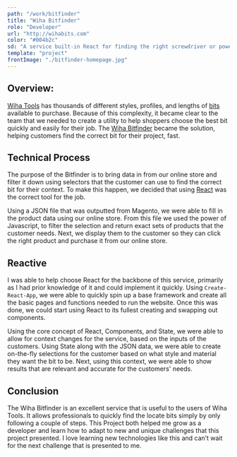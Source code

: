 ```yaml
---
path: "/work/bitfinder"
title: "Wiha Bitfinder"
role: "Developer"
url: "http://wihabits.com"
color: "#004b2c"
sd: "A service built-in React for finding the right screwdriver or power drill bit for the right job."
template: "project"
frontImage: "./bitfinder-homepage.jpg"
---
```


## Overview:

[Wiha Tools](http://www.wihatools.com) has thousands of different styles, profiles, and lengths of [bits](https://www.wihatools.com/bits) available to purchase. Because of this complexity, it became clear to the team that we needed to create a utility to help shoppers choose the best bit quickly and easily for their job. The [Wiha Bitfinder](http://wihabits.com) became the solution, helping customers find the correct bit for their project, fast.

## Technical Process

The purpose of the Bitfinder is to bring data in from our online store and filter it down using selectors that the customer can use to find the correct bit for their context. To make this happen, we decided that using [React](https://reactjs.com) was the correct tool for the job.

Using a JSON file that was outputted from Magento, we were able to fill in the product data using our online store. From this file we used the power of Javascript, to filter the selection and return exact sets of products that the customer needs. Next, we display them to the customer so they can click the right product and purchase it from our online store.

## Reactive

I was able to help choose React for the backbone of this service, primarily as I had prior knowledge of it and could implement it quickly. Using `Create-React-App`, we were able to quickly spin up a base framework and create all the basic pages and functions needed to run the website. Once this was done, we could start using React to its fullest creating and swapping out components.

Using the core concept of React, Components, and State, we were able to allow for context changes for the service, based on the inputs of the customers. Using State along with the JSON data, we were able to create on-the-fly selections for the customer based on what style and material they want the bit to be. Next, using this context, we were able to show results that are relevant and accurate for the customers' needs.

## Conclusion

The Wiha Bitfinder is an excellent service that is useful to the users of Wiha Tools. It allows professionals to quickly find the locate bits simply by only following a couple of steps. This Project both helped me grow as a developer and learn how to adapt to new and unique challenges that this project presented. I love learning new technologies like this and can’t wait for the next challenge that is presented to me.
